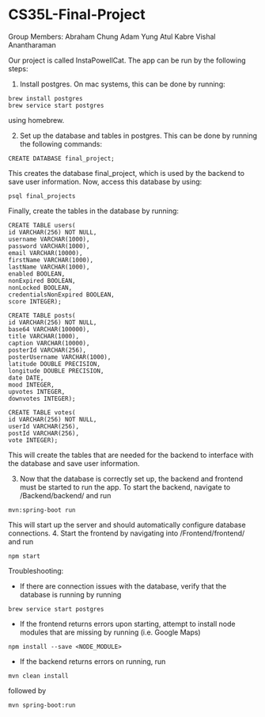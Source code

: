 # CS35L-Final-Project
Group Members:
Abraham Chung
Adam Yung
Atul Kabre
Vishal Anantharaman

Our project is called InstaPowellCat. The app can be run by the following steps:
1. Install postgres. On mac systems, this can be done by running:
```
brew install postgres
brew service start postgres
```
using homebrew.

2. Set up the database and tables in postgres. This can be done by running the following commands:
```
CREATE DATABASE final_project;
```
This creates the database final_project, which is used by the backend to save user information. Now, access this database by using:
```
psql final_projects
```
Finally, create the tables in the database by running:
```
CREATE TABLE users(
id VARCHAR(256) NOT NULL,
username VARCHAR(1000),
password VARCHAR(1000),
email VARCHAR(10000),
firstName VARCHAR(1000),
lastName VARCHAR(1000),
enabled BOOLEAN,
nonExpired BOOLEAN,
nonLocked BOOLEAN,
credentialsNonExpired BOOLEAN,
score INTEGER);

CREATE TABLE posts(
id VARCHAR(256) NOT NULL,
base64 VARCHAR(100000),
title VARCHAR(1000),
caption VARCHAR(10000),
posterId VARCHAR(256),
posterUsername VARCHAR(1000),
latitude DOUBLE PRECISION,
longitude DOUBLE PRECISION,
date DATE,
mood INTEGER,
upvotes INTEGER,
downvotes INTEGER);

CREATE TABLE votes(
id VARCHAR(256) NOT NULL,
userId VARCHAR(256),
postId VARCHAR(256),
vote INTEGER);
```

This will create the tables that are needed for the backend to interface with the database and save user information.

3. Now that the database is correctly set up, the backend and frontend must be started to run the app. To start the backend, navigate to /Backend/backend/
and run 
```
mvn:spring-boot run
```
This will start up the server and should automatically configure database connections.
4. Start the frontend by navigating into /Frontend/frontend/ and run
```
npm start
```

Troubleshooting:
- If there are connection issues with the database, verify that the database is running by running
```
brew service start postgres
```
- If the frontend returns errors upon starting, attempt to install node modules that are missing by running (i.e. Google Maps)
```
npm install --save <NODE_MODULE>
```
- If the backend returns errors on running, run
```
mvn clean install
```
followed by 
```
mvn spring-boot:run
```
